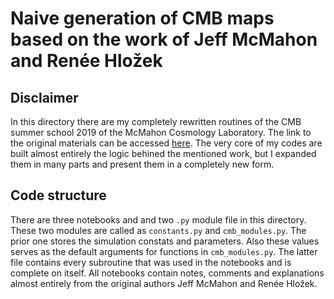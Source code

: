 # Naive generation of CMB maps based on the work of Jeff McMahon and Renée Hložek

## Disclaimer
In this directory there are my completely rewritten routines of the CMB summer school 2019 of the McMahon Cosmology Laboratory. The link to the original materials can be accessed [here](https://sites.google.com/umich.edu/mcmahoncosmology/cmb-school). The very core of my codes are built almost entirely the logic behined the mentioned work, but I expanded them in many parts and present them in a completely new form.

## Code structure
There are three notebooks and and two `.py` module file in this directory. These two modules are called as `constants.py` and `cmb_modules.py`. The prior one stores the simulation constats and parameters. Also these values serves as the default arguments for functions in `cmb_modules.py`. The latter file contains every subroutine that was used in the notebooks and is complete on itself. All notebooks contain notes, comments and explanations almost entirely from the original authors Jeff McMahon and Renée Hložek.

